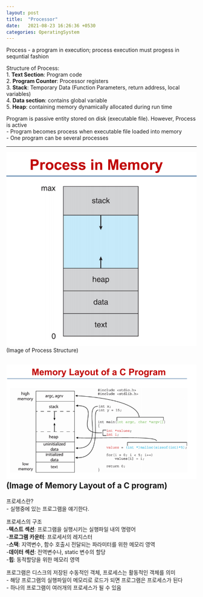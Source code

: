 ```yaml
---
layout: post
title:  "Processor"
date:   2021-08-23 16:26:36 +0530
categories: OperatingSystem
---
```


Process - a program in execution; process execution must progess in sequntial fashion 

Structure of Process: <br/>
	1. **Text Section**: Program code <br/>
	2. **Program Counter**: Processor registers <br/>
	3. **Stack**: Temporary Data (Function Parameters, return address, local variables) <br/>
	4. **Data section**: contains global variable  <br/>
	5. **Heap**: containing memory dynamically allocated during run time <br/>


Program is passive entity stored on disk (executable file). However, Process is active <br/>
	- Program becomes process when executable file loaded into memory <br/>
	- One program can be several processes <br/>


---
![Image Alt ProcessMemory](/assets/process_memory.png) <br/>
(Image of Process Structure) <br/>

![Image Alt MemoryLayout](/assets/MemoryLayout.png) <br/>
(Image of Memory Layout of a C program) <br/>
---

프로세스란? <br/>
	- 실행중에 있는 프로그램을 얘기한다. <br/>

프로세스의 구조 <br/>
	-**텍스트 섹션**: 프로그램을 실행시키는 실행파일 내의 명령어 <br/>
	-**프로그램 카운터**: 프로세서의 레지스터 <br/>
	-**스택**: 지역변수, 함수 호출시 전달되는 파라미터를 위한 메모리 영역 <br/>
	-**데이터 섹션**: 전역변수나, static 변수의 할당 <br/>
	-**힙**: 동적할당을 위한 메모리 영역 <br/>

프로그램은 디스크의 저장된 수동적인 객체, 프로세스는 활동적인 객체를 의미 <br/>
	- 해당 프로그램의 실행파일이 메모리로 로드가 되면 프로그램은 프로세스가 된다<br/>
	- 하나의 프로그램이 여러개의 프로세스가 될 수 있음<br/>





<!-- ---
Lorem ipsum dolor sit amet, consectetur adipisicing elit, sed do eiusmod tempor incididunt ut labore et dolore magna aliqua. Ut enim ad minim veniam, quis nostrud exercitation ullamco laboris nisi ut aliquip ex ea commodo consequat. Duis aute irure dolor in reprehenderit in voluptate velit esse

```javascript
const Razorpay = require('razorpay');

let rzp = Razorpay({
	key_id: 'KEY_ID',
	secret: 'name'
});

// capture request
rzp.capture(payment_id, cost)
	.then(function (data) {
		return 2;
	})
```

Check out the [Jekyll docs][jekyll-docs] for more info on how to get the most out of Jekyll. File all bugs/feature requests at [Jekyll’s GitHub repo][jekyll-gh]. If you have questions, you can ask them on [Jekyll Talk][jekyll-talk].

[jekyll-docs]: https://jekyllrb.com/docs/home
[jekyll-gh]:   https://github.com/jekyll/jekyll
[jekyll-talk]: https://talk.jekyllrb.com/ -->
